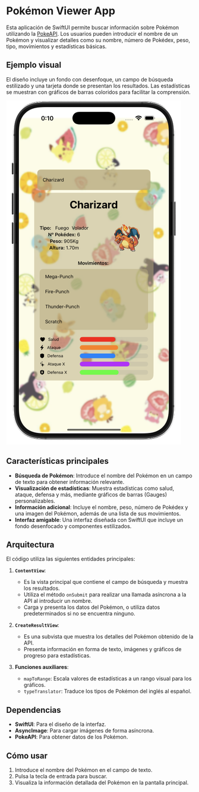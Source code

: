 # Pokémon Viewer App

Esta aplicación de SwiftUI permite buscar información sobre Pokémon utilizando la [PokeAPI](https://pokeapi.co/). 
Los usuarios pueden introducir el nombre de un Pokémon y visualizar detalles como su nombre, número de Pokédex, peso, tipo, movimientos y estadísticas básicas.

## Ejemplo visual

El diseño incluye un fondo con desenfoque, un campo de búsqueda estilizado y una tarjeta donde se presentan los resultados. 
Las estadísticas se muestran con gráficos de barras coloridos para facilitar la comprensión.

![Captura de pantalla](./Resources/Screenshot.png)

## Características principales

- **Búsqueda de Pokémon**: Introduce el nombre del Pokémon en un campo de texto para obtener información relevante.
- **Visualización de estadísticas**: Muestra estadísticas como salud, ataque, defensa y más, mediante gráficos de barras (Gauges) personalizables.
- **Información adicional**: Incluye el nombre, peso, número de Pokédex y una imagen del Pokémon, además de una lista de sus movimientos.
- **Interfaz amigable**: Una interfaz diseñada con SwiftUI que incluye un fondo desenfocado y componentes estilizados.

## Arquitectura

El código utiliza las siguientes entidades principales:

1. **`ContentView`**:
   - Es la vista principal que contiene el campo de búsqueda y muestra los resultados.
   - Utiliza el método `onSubmit` para realizar una llamada asíncrona a la API al introducir un nombre.
   - Carga y presenta los datos del Pokémon, o utiliza datos predeterminados si no se encuentra ninguno.

2. **`CreateResultView`**:
   - Es una subvista que muestra los detalles del Pokémon obtenido de la API.
   - Presenta información en forma de texto, imágenes y gráficos de progreso para estadísticas.

3. **Funciones auxiliares**:
   - `mapToRange`: Escala valores de estadísticas a un rango visual para los gráficos.
   - `typeTranslator`: Traduce los tipos de Pokémon del inglés al español.

## Dependencias

- **SwiftUI**: Para el diseño de la interfaz.
- **AsyncImage**: Para cargar imágenes de forma asíncrona.
- **PokeAPI**: Para obtener datos de los Pokémon.

## Cómo usar

1. Introduce el nombre del Pokémon en el campo de texto.
2. Pulsa la tecla de entrada para buscar.
3. Visualiza la información detallada del Pokémon en la pantalla principal.
